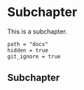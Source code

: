 # Subchapter

This is a subchapter.

```files
path = "docs"
hidden = true
git_ignore = true
```

## Subchapter
